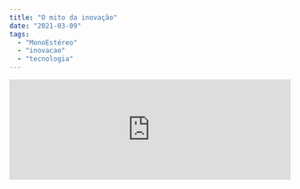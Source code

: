 ```yaml
---
title: "O mito da inovação"
date: "2021-03-09"
tags: 
  - "MonoEstéreo"
  - "inovacao"
  - "tecnologia"
---
```


<iframe src="https://anchor.fm/monoestereo/embed/episodes/O-mito-da-inovao-es3kkq" scrolling="no" style="width:100%;height:180px" width="100%" height="180px" frameborder="0"></iframe>
